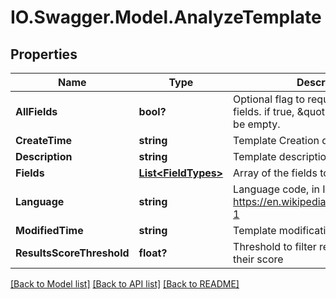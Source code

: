 # IO.Swagger.Model.AnalyzeTemplate
## Properties

Name | Type | Description | Notes
------------ | ------------- | ------------- | -------------
**AllFields** | **bool?** | Optional flag to request all existing fields. if true, \&quot;fields\&quot; must be empty. | [optional] 
**CreateTime** | **string** | Template Creation date | [optional] 
**Description** | **string** | Template description | [optional] 
**Fields** | [**List&lt;FieldTypes&gt;**](FieldTypes.md) | Array of the fields to analyze | [optional] 
**Language** | **string** | Language code, in ISO-639 format, https://en.wikipedia.org/wiki/ISO_639-1 | [optional] 
**ModifiedTime** | **string** | Template modification date | [optional] 
**ResultsScoreThreshold** | **float?** | Threshold to filter results based on their score | [optional] 

[[Back to Model list]](../README.md#documentation-for-models) [[Back to API list]](../README.md#documentation-for-api-endpoints) [[Back to README]](../README.md)

